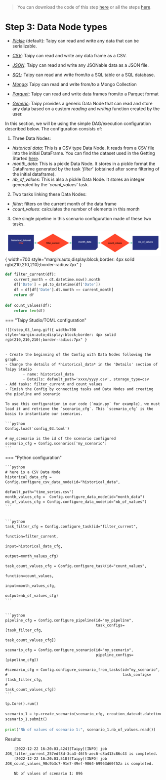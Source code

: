 > You can download the code of this step [here](../src/step_04.py) or all the steps [here](https://github.com/Avaiga/taipy-getting-started-core/tree/develop/src).

# Step 3: Data Node types

- *[Pickle](https://docs.taipy.io/en/latest/manuals/core/config/data-node-config/#pickle)* (default): Taipy can read and write any data that can be serializable.

- *[CSV](https://docs.taipy.io/en/latest/manuals/core/config/data-node-config/#csv)*: Taipy can read and write any data frame as a CSV.

- *[JSON](https://docs.taipy.io/en/latest/manuals/core/config/data-node-config/#json)*: Taipy can read and write any JSONable data as a JSON file.

- *[SQL](https://docs.taipy.io/en/latest/manuals/core/config/data-node-config/#sql)*: Taipy can read and write from/to a SQL table or a SQL database.

- *[Mongo](https://docs.taipy.io/en/latest/manuals/core/config/data-node-config/#mongo-collection)*: Taipy can read and write from/to a Mongo Collection

- *[Parquet](https://docs.taipy.io/en/latest/manuals/core/config/data-node-config/#parquet)*: Taipy can read and write data frames from/to a Parquet format

- *[Generic](https://docs.taipy.io/en/latest/manuals/core/config/data-node-config/#generic)*: Taipy provides a generic Data Node that can read and store any data based on a custom _reading_ and _writing_ function created by the user.

In this section, we will be using the simple DAG/execution configuration described below. The configuration consists of:
1. Three Data Nodes:
-   _historical data_: This is a CSV type Data Node. It reads from a CSV file into the initial DataFrame. You can find the dataset used in the Getting Started [here](https://github.com/Avaiga/taipy-getting-started-core/blob/develop/src/time_series.csv).
-   _month_data_: This is a pickle Data Node. It stores in a pickle format the  DataFrame generated by the task '_filter_' (obtained after some filtering of the initial dataframe).
-   _nb_of_values_: This is also a pickle Data Node. It stores an integer generated by the '_count_values_' task.  
2. Two tasks linking these Data Nodes:
-   _filter_: filters on the current month of the data frame
-   _count_values_: calculates the number of elements in this month
3. One single pipeline in this scenario configuration made of these two tasks.


![](config_03.svg){ width=700 style="margin:auto;display:block;border: 4px solid rgb(210,210,210);border-radius:7px" }

```python
def filter_current(df):
    current_month = dt.datetime.now().month
    df['Date'] = pd.to_datetime(df['Date']) 
    df = df[df['Date'].dt.month == current_month]
    return df

def count_values(df):
    return len(df)
```


=== "Taipy Studio/TOML configuration"

    ![](step_03_long.gif){ width=700 style="margin:auto;display:block;border: 4px solid rgb(210,210,210);border-radius:7px" }


    - Create the beginning of the Config with Data Nodes following the graph.
    - Change the details of *historical_data* in the 'Details' section of Taipy Studio
            - name: historical_data
            - Details: default_path='xxxx/yyyy.csv', storage_type=csv
    - Add tasks: filter_current and count_values
    - Finish the Config by connecting tasks and Data Nodes and creating the pipeline and scenario

    To use this configuration in our code (`main.py` for example), we must load it and retrieve the `scenario_cfg`. This `scenario_cfg` is the basis to instantiate our scenarios.

    ```python
    Config.load('config_03.toml')

    # my_scenario is the id of the scenario configured
    scenario_cfg = Config.scenarios['my_scenario']
    ```

=== "Python configuration"

    ```python
    # here is a CSV Data Node
    historical_data_cfg = Config.configure_csv_data_node(id="historical_data",
                                                         default_path="time_series.csv")
    month_values_cfg =  Config.configure_data_node(id="month_data")
    nb_of_values_cfg = Config.configure_data_node(id="nb_of_values")
    ```


    ```python
    task_filter_cfg = Config.configure_task(id="filter_current",
                                                     function=filter_current,
                                                     input=historical_data_cfg,
                                                     output=month_values_cfg)

    task_count_values_cfg = Config.configure_task(id="count_values",
                                                     function=count_values,
                                                     input=month_values_cfg,
                                                     output=nb_of_values_cfg)
    ```


    ```python
    pipeline_cfg = Config.configure_pipeline(id="my_pipeline",
                                             task_configs=[task_filter_cfg,
                                                           task_count_values_cfg])

    scenario_cfg = Config.configure_scenario(id="my_scenario",
                                             pipeline_configs=[pipeline_cfg])

    #scenario_cfg = Config.configure_scenario_from_tasks(id="my_scenario",
    #                                                    task_configs=[task_filter_cfg,
    #                                                                  task_count_values_cfg])
    ```


```python
tp.Core().run()

scenario_1 = tp.create_scenario(scenario_cfg, creation_date=dt.datetime(2022,10,7), name="Scenario 2022/10/7")
scenario_1.submit()

print("Nb of values of scenario 1:", scenario_1.nb_of_values.read())
```
Results:
```
    [2022-12-22 16:20:03,424][Taipy][INFO] job JOB_filter_current_257edf8d-3ca3-46f5-aec6-c8a413c86c43 is completed.
    [2022-12-22 16:20:03,510][Taipy][INFO] job JOB_count_values_90c9b3c7-91e7-49ef-9064-69963d60f52a is completed.
    
    Nb of values of scenario 1: 896
```
